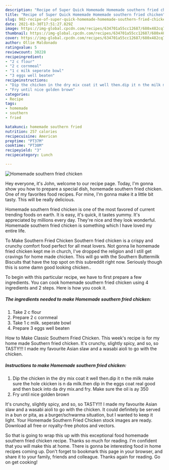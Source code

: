 ```yaml
---
description: "Recipe of Super Quick Homemade Homemade southern fried chicken"
title: "Recipe of Super Quick Homemade Homemade southern fried chicken"
slug: 902-recipe-of-super-quick-homemade-homemade-southern-fried-chicken
date: 2021-03-30T17:51:27.829Z
image: https://img-global.cpcdn.com/recipes/634701a55cc12687/680x482cq70/homemade-southern-fried-chicken-recipe-main-photo.jpg
thumbnail: https://img-global.cpcdn.com/recipes/634701a55cc12687/680x482cq70/homemade-southern-fried-chicken-recipe-main-photo.jpg
cover: https://img-global.cpcdn.com/recipes/634701a55cc12687/680x482cq70/homemade-southern-fried-chicken-recipe-main-photo.jpg
author: Ollie Maldonado
ratingvalue: 5
reviewcount: 30228
recipeingredient:
- "2 c flour"
- "2 c cornmeal"
- "1 c milk seperate bowl"
- "3 eggs well beaten"
recipeinstructions:
- "Dip the chicken in the dry mix coat it well then.dip it n the milk make sure the hole ckicken is n da milk.then dip in the eggs coat real good and then back into da dry mix.and fry. Make sure the oil is ay 350"
- "Fry until nice golden brown"
categories:
- Recipe
tags:
- homemade
- southern
- fried

katakunci: homemade southern fried 
nutrition: 257 calories
recipecuisine: American
preptime: "PT37M"
cooktime: "PT30M"
recipeyield: "3"
recipecategory: Lunch

---
```



![Homemade southern fried chicken](https://img-global.cpcdn.com/recipes/634701a55cc12687/680x482cq70/homemade-southern-fried-chicken-recipe-main-photo.jpg)

Hey everyone, it's John, welcome to our recipe page. Today, I'm gonna show you how to prepare a special dish, homemade southern fried chicken. One of my favorites food recipes. For mine, I'm gonna make it a little bit tasty. This will be really delicious.

Homemade southern fried chicken is one of the most favored of current trending foods on earth. It is easy, it's quick, it tastes yummy. It's appreciated by millions every day. They're nice and they look wonderful. Homemade southern fried chicken is something which I have loved my entire life.

To Make Southern Fried Chicken Southern fried chicken is a crispy and crunchy comfort food perfect for all meat lovers. Not gonna lie homemade fried chicken kept me in church, I&#39;ve dropped the religion and I still get cravings for home made chicken. This will go with the Southern Buttermilk Biscuits that have the top spot on this subreddit right now. Seriously though this is some damn good looking chicken..


To begin with this particular recipe, we have to first prepare a few ingredients. You can cook homemade southern fried chicken using 4 ingredients and 2 steps. Here is how you cook it.

<!--inarticleads1-->

##### The ingredients needed to make Homemade southern fried chicken:

1. Take 2 c flour
1. Prepare 2 c cornmeal
1. Take 1 c milk. seperate bowl
1. Prepare 3 eggs well beaten


How to Make Classic Southern Fried Chicken. This week&#39;s recipe is for my home made Southern fried chicken. It&#39;s crunchy, slightly spicy, and so, so TASTY!!! I made my favourite Asian slaw and a wasabi aioli to go with the chicken. 

<!--inarticleads2-->

##### Instructions to make Homemade southern fried chicken:

1. Dip the chicken in the dry mix coat it well then.dip it n the milk make sure the hole ckicken is n da milk.then dip in the eggs coat real good and then back into da dry mix.and fry. Make sure the oil is ay 350
1. Fry until nice golden brown


It&#39;s crunchy, slightly spicy, and so, so TASTY!!! I made my favourite Asian slaw and a wasabi aioli to go with the chicken. It could definitely be served in a bun or pita, as a burger/schwarma situation, but I wanted to keep it light. Your Homemade Southern Fried Chicken stock images are ready. Download all free or royalty-free photos and vectors. 

So that is going to wrap this up with this exceptional food homemade southern fried chicken recipe. Thanks so much for reading. I'm confident that you will make this at home. There is gonna be interesting food in home recipes coming up. Don't forget to bookmark this page in your browser, and share it to your family, friends and colleague. Thanks again for reading. Go on get cooking!
